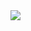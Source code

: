 <a href="https://azuredeploy.net/?repository=https://github.com/EnzoDero/AzureDeployDomain" alt="Deploy to Azure" target="_blank">
<img src="http://azuredeploy.net/deploybutton.png"/>
</a>
